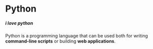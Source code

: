 # Python
##### i love python

Python is a programming language that can be used both for writing **command-line scripts** or building **web applications**.
